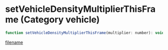 # setVehicleDensityMultiplierThisFrame (Category vehicle)

```js
function setVehicleDensityMultiplierThisFrame(multiplier: number): void
```

[filename](setVehicleDensityMultiplierThisFrame_m.md ':include')